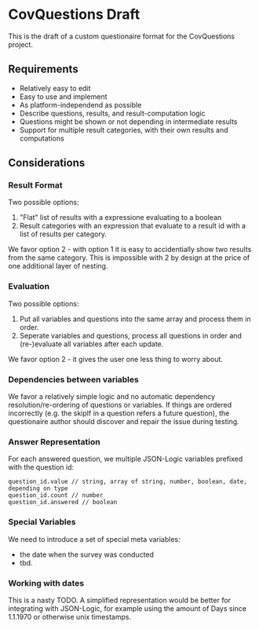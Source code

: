 # CovQuestions Draft

This is the draft of a custom questionaire format for the CovQuestions project.

## Requirements

* Relatively easy to edit
* Easy to use and implement
* As platform-independend as possible
* Describe questions, results, and result-computation logic
* Questions might be shown or not depending in intermediate results
* Support for multiple result categories, with their own results and computations

## Considerations

### Result Format

Two possible options: 
1. "Flat" list of results with a expressione evaluating to a boolean
2. Result categories with an expression that evaluate to a result id with a list of results per category.

We favor option 2 - with option 1 it is easy to accidentially show two results from the same category. This is impossible with 2 by design at the price of one additional layer of nesting.

### Evaluation

Two possible options: 
1. Put all variables and questions into the same array and process them in order.
2. Seperate variables and questions, process all questions in order and (re-)evaluate all variables after each update.

We favor option 2 - it gives the user one less thing to worry about.

### Dependencies between variables

We favor a relatively simple logic and no automatic dependency resolution/re-ordering of questions or variables. 
If things are ordered incorrectly (e.g. the skipIf in a question refers a future question), the questionaire author should discover and repair the issue during testing.

### Answer Representation

For each answered question, we multiple JSON-Logic variables prefixed with the question id:

```
question_id.value // string, array of string, number, boolean, date, depending on type
question_id.count // number
question_id.answered // boolean
```

### Special Variables

We need to introduce a set of special meta variables:
* the date when the survey was conducted
* tbd.

### Working with dates

This is a nasty TODO. 
A simplified representation would be better for integrating with JSON-Logic, for example using the amount of Days since 1.1.1970 or otherwise unix timestamps.